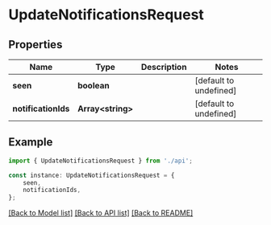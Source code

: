 # UpdateNotificationsRequest


## Properties

Name | Type | Description | Notes
------------ | ------------- | ------------- | -------------
**seen** | **boolean** |  | [default to undefined]
**notificationIds** | **Array&lt;string&gt;** |  | [default to undefined]

## Example

```typescript
import { UpdateNotificationsRequest } from './api';

const instance: UpdateNotificationsRequest = {
    seen,
    notificationIds,
};
```

[[Back to Model list]](../README.md#documentation-for-models) [[Back to API list]](../README.md#documentation-for-api-endpoints) [[Back to README]](../README.md)
